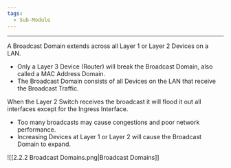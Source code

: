 ```yaml
---
tags:
  - Sub-Module
---
```


---
A Broadcast Domain extends across all Layer 1 or Layer 2 Devices on a LAN.

- Only a Layer 3 Device (Router) will break the Broadcast Domain, also called a MAC Address Domain.
- The Broadcast Domain consists of all Devices on the LAN that receive the Broadcast Traffic.

When the Layer 2 Switch receives the broadcast it will flood it out all interfaces except for the Ingress Interface.

- Too many broadcasts may cause congestions and poor network performance.
- Increasing Devices at Layer 1 or Layer 2 will cause the Broadcast Domain to expand.

![[2.2.2 Broadcast Domains.png|Broadcast Domains]]